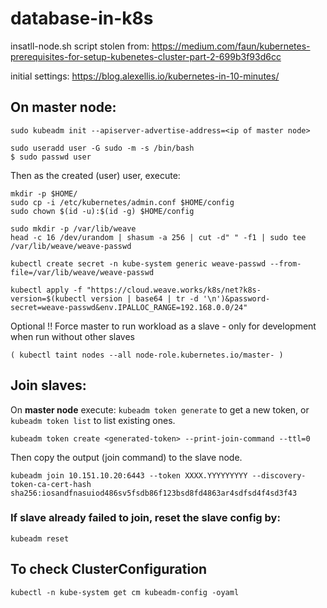 # database-in-k8s

insatll-node.sh script stolen from:
https://medium.com/faun/kubernetes-prerequisites-for-setup-kubenetes-cluster-part-2-699b3f93d6cc

initial settings:
https://blog.alexellis.io/kubernetes-in-10-minutes/

## On master node:
```
sudo kubeadm init --apiserver-advertise-address=<ip of master node>

sudo useradd user -G sudo -m -s /bin/bash
$ sudo passwd user
```
Then as the created (user) user, execute:
```
mkdir -p $HOME/
sudo cp -i /etc/kubernetes/admin.conf $HOME/config
sudo chown $(id -u):$(id -g) $HOME/config

sudo mkdir -p /var/lib/weave
head -c 16 /dev/urandom | shasum -a 256 | cut -d" " -f1 | sudo tee /var/lib/weave/weave-passwd

kubectl create secret -n kube-system generic weave-passwd --from-file=/var/lib/weave/weave-passwd

kubectl apply -f "https://cloud.weave.works/k8s/net?k8s-version=$(kubectl version | base64 | tr -d '\n')&password-secret=weave-passwd&env.IPALLOC_RANGE=192.168.0.0/24"
```

Optional !! Force master to run workload as a slave - only for development when run without other slaves
```
( kubectl taint nodes --all node-role.kubernetes.io/master- )
```

## Join slaves:
On **master node** execute:
``` kubeadm token generate ``` to get a new token, or ``` kubeadm token list ``` to list existing ones.

```
kubeadm token create <generated-token> --print-join-command --ttl=0
```

Then copy the output (join command) to the slave node.
```
kubeadm join 10.151.10.20:6443 --token XXXX.YYYYYYYYY --discovery-token-ca-cert-hash sha256:iosandfnasuiod486sv5fsdb86f123bsd8fd4863ar4sdfsd4f4sd3f43
```

### If slave already failed to join, reset the slave config by:
```
kubeadm reset
```

## To check ClusterConfiguration
```
kubectl -n kube-system get cm kubeadm-config -oyaml
```

